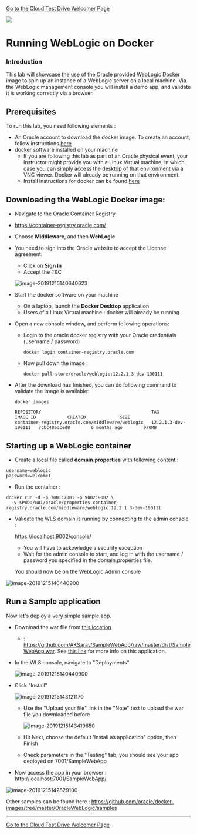 [Go to the Cloud Test Drive Welcomer Page](../../readme.md)

![](../../common/images/customer.logo2.png)

# Running WebLogic on Docker

### Introduction

This lab will showcase the use of the Oracle provided WebLogic Docker image to spin up an instance of a WebLogic server on a local machine.  Via the WebLogic management console you will install a demo app, and validate it is working correctly via a browser. 

## Prerequisites

To run this lab, you need following elements : 

- An Oracle account to download the docker image.  To create an account, follow instructions [here](https://profile.oracle.com/myprofile/account/create-account.jspx)
- docker software installed on your machine
  - If you are following this lab as part of an Oracle physical event, your instructor might provide you with a Linux Virtual machine, in which case you can simply access the desktop of that environment via a VNC viewer.  Docker will already be running on that environment.
  - Install instructions for docker can be found [here](https://www.docker.com/products/docker-desktop)

## Downloading the WebLogic Docker image:

- Navigate to the Oracle Container Registry
  
- https://container-registry.oracle.com/
  
- Choose **Middleware**, and then **WebLogic**

- You need to sign into the Oracle website to accept the License agreement.

  - Click on **Sign In**
  - Accept the T&C

  ![image-20191215140640623](images/wls-download.png)

  

- Start the docker software on your machine

  - On a laptop, launch the **Docker Desktop** application
  - Users of a Linux Virtual machine : docker will already be running

- Open a new console window, and perform following operations:

  - Login to the oracle docker registry with your Oracle credentials (username / password)

    ```
    docker login container-registry.oracle.com
    ```

  - Now pull down the image :

    ```
    docker pull store/oracle/weblogic:12.2.1.3-dev-190111
    ```

- After the download has finished, you can do following command to validate the image is available:

  ```
  docker images
  
  REPOSITORY                                          TAG                   IMAGE ID            CREATED             SIZE
  container-registry.oracle.com/middleware/weblogic   12.2.1.3-dev-190111   7cbc48edced8        6 months ago        970MB
  
  ```

  

## Starting up a WebLogic container

- Create a local file called **domain.properties** with following content :

```
username=weblogic
password=welcome1
```

- Run the container : 

```
docker run -d -p 7001:7001 -p 9002:9002 \
  -v $PWD:/u01/oracle/properties container-registry.oracle.com/middleware/weblogic:12.2.1.3-dev-190111
```

- Validate the WLS domain is running by connecting to the admin console : 
  
  https://localhost:9002/console/

  - You will have to ackowledge a security exception
  - Wait for the admin console to start, and log in with the username / password you specified in the domain.properties file.
  
  You should now be on the WebLogic Admin console 

![image-20191215140440900](images/wls-console.png)



## Run a Sample application

Now let's deploy a very simple sample app.

- Download the war file from [this location](https://github.com/AKSarav/SampleWebApp/raw/master/dist/SampleWebApp.war)

  -  : https://github.com/AKSarav/SampleWebApp/raw/master/dist/SampleWebApp.war.  See [this link](https://www.middlewareinventory.com/blog/sample-web-application-war-file-download/) for more info on this application.

- In the WLS console, navigate to "Deployments"

  ![image-20191215140440900](images/wls-console-depl.png)

  

- Click "Install"

  ![image-20191215143121170](images/install-app.png)

  

  - Use the "Upload your file" link in the "Note" text to upload the war file you downloaded before

    ![image-20191215143419650](images/upload.png)

  - Hit Next, choose the default 'Install as application" option, then Finish

  - Check parameters in the "Testing" tab, you should see your app deployed on 7001/SampleWebApp

- Now access the app in your browser : http://localhost:7001/SampleWebApp/

![image-20191215142829100](images/sample-app.png)

Other samples can be found here : https://github.com/oracle/docker-images/tree/master/OracleWebLogic/samples





---

[Go to the Cloud Test Drive Welcomer Page](../../readme.md)